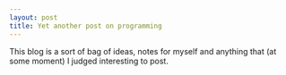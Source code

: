 ```yaml
---
layout: post
title: Yet another post on programming
---
```


This blog is a sort of bag of ideas, notes for myself and anything that (at some moment) I judged interesting to post.